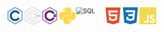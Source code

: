 <img align="left" width="40" src="https://raw.githubusercontent.com/devicons/devicon/master/icons/c/c-line.svg" alt="C">
<img align="left" width="40" src="https://raw.githubusercontent.com/devicons/devicon/master/icons/cplusplus/cplusplus-line.svg" alt="C++">
<img align="left" width="40" src="https://raw.githubusercontent.com/devicons/devicon/master/icons/csharp/csharp-line.svg" alt="C#">
<img align="left" width="40" src="https://raw.githubusercontent.com/devicons/devicon/master/icons/python/python-plain.svg" alt="python">
<img align="left" width="65" src="https://upload.wikimedia.org/wikipedia/commons/8/87/Sql_data_base_with_logo.png" alt="SQL">
<img align="left" width="40" src="https://raw.githubusercontent.com/devicons/devicon/master/icons/html5/html5-plain.svg" alt="html5"> 
<img align="left" width="40" src="https://raw.githubusercontent.com/devicons/devicon/master/icons/css3/css3-plain.svg" alt="css3"> 
<img align="left" width="40" src="https://raw.githubusercontent.com/devicons/devicon/master/icons/javascript/javascript-plain.svg" alt="javascript"> 